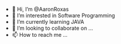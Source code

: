 - 👋 Hi, I’m @AaronRoxas
- 👀 I’m interested in Software Programming
- 🌱 I’m currently learning JAVA
- 💞️ I’m looking to collaborate on ...
- 📫 How to reach me ...

<!---
AaronRoxas/AaronRoxas is a ✨ special ✨ repository because its `README.md` (this file) appears on your GitHub profile.
You can click the Preview link to take a look at your changes.
--->
